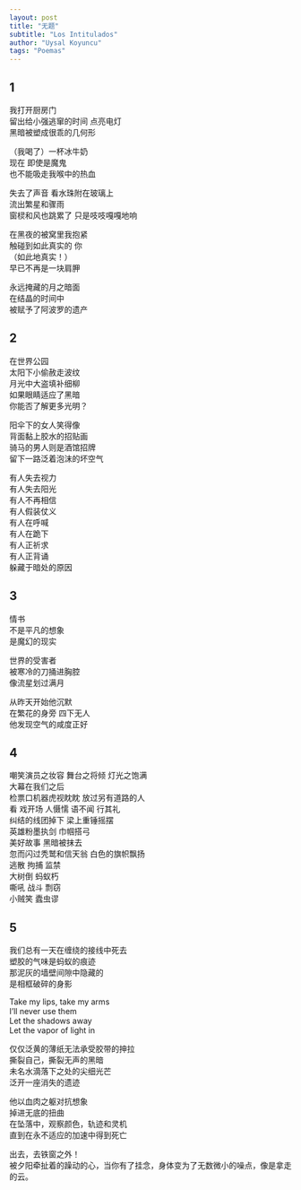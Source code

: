 ```yaml
---
layout: post
title: "无题"
subtitle: "Los Intitulados"
author: "Uysal Koyuncu"
tags: "Poemas"
---
```


## 1

我打开厨房门  
留出给小强逃窜的时间 点亮电灯  
黑暗被塑成很乖的几何形  
  
（我喝了）一杯冰牛奶  
现在 即使是魔鬼  
也不能吸走我喉中的热血  
  
失去了声音 看水珠附在玻璃上  
流出繁星和骤雨  
窗棂和风也跳累了 只是吱吱嘎嘎地响  
  
在黑夜的被窝里我抱紧  
触碰到如此真实的 你  
（如此地真实！）  
早已不再是一块肩胛  
  
永远掩藏的月之暗面  
在结晶的时间中  
被赋予了阿波罗的遗产

## 2

在世界公园  
太阳下小偷赦走波纹  
月光中大盗填补细柳  
如果眼睛适应了黑暗  
你能否了解更多光明？  
  
阳伞下的女人笑得像  
背面黏上胶水的招贴画  
骑马的男人则是酒馆招牌  
留下一路泛着泡沫的坏空气  
  
有人失去视力  
有人失去阳光  
有人不再相信  
有人假装仗义  
有人在呼喊  
有人在跪下  
有人正祈求  
有人正背诵  
躲藏于暗处的原因

## 3

情书  
不是平凡的想象  
是魔幻的现实  
  
世界的受害者  
被寒冷的刀捅进胸腔  
像流星划过满月  
  
从昨天开始他沉默  
在繁花的身旁 四下无人  
他发现空气的咸度正好

## 4

嘲笑演员之妆容 舞台之将倾 灯光之饱满  
大幕在我们之后  
检票口机器虎视眈眈 放过另有道路的人  
看 戏开场 人慑懦 语不闻 行其礼  
纠结的线团掉下 梁上重锤摇摆  
英雄粉墨执剑 巾帼搭弓  
美好故事 黑暗被抹去  
忽而闪过秃鹫和信天翁 白色的旗帜飘扬  
逃散 拘捕 监禁  
大树倒 蚂蚁朽  
嘶吼 战斗 剽窃  
小贼笑 蠹虫谬

## 5

我们总有一天在缠绕的接线中死去  
塑胶的气味是蚂蚁的痕迹  
那泥灰的墙壁间隙中隐藏的  
是相框破碎的身影
  
Take my lips, take my arms  
I’ll never use them  
Let the shadows away  
Let the vapor of light in
  
仅仅泛黄的薄纸无法承受胶带的抻拉  
撕裂自己，撕裂无声的黑暗  
未名水滴落下之处的尖细光芒  
泛开一座消失的遗迹
  
他以血肉之躯对抗想象  
掉进无底的扭曲  
在坠落中，观察颜色，轨迹和灵机  
直到在永不适应的加速中得到死亡  
  
出去，去铁窗之外！  
被夕阳牵扯着的躁动的心，当你有了挂念，身体变为了无数微小的噪点，像是拿走的云。
